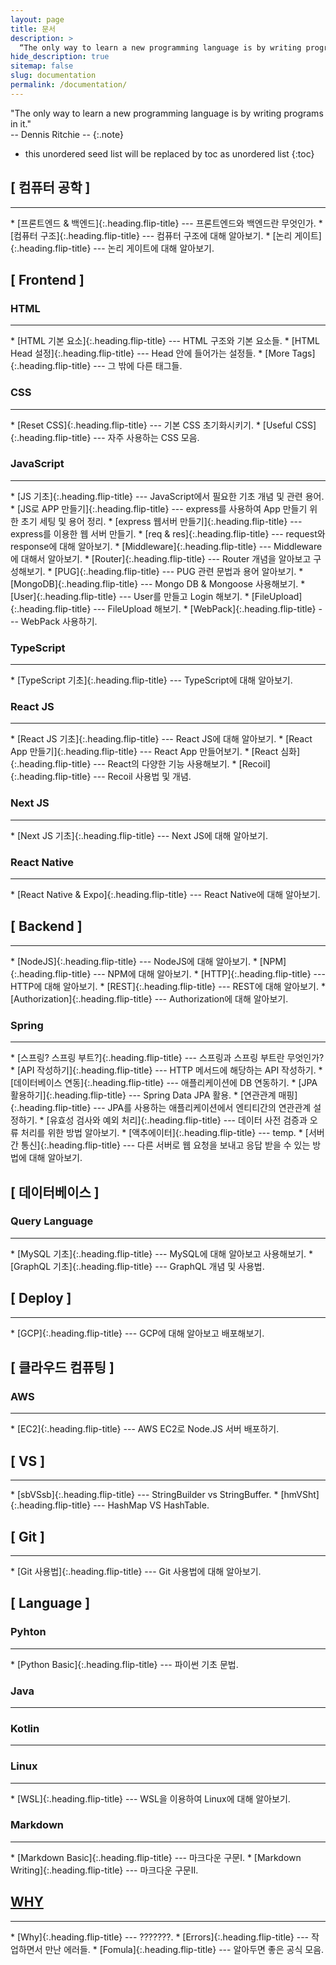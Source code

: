 ```yaml
---
layout: page
title: 문서
description: >
  “The only way to learn a new programming language is by writing programs in it."<br>– Dennis Ritchie –
hide_description: true
sitemap: false
slug: documentation
permalink: /documentation/
---
```


"The only way to learn a new programming language is by writing programs in it."<br> 
-- Dennis Ritchie --
{:.note}

* this unordered seed list will be replaced by toc as unordered list 
{:toc}

## [ 컴퓨터 공학 ]
<hr>
* [프론트엔드 & 백엔드]{:.heading.flip-title} --- 프론트엔드와 백엔드란 무엇인가.
* [컴퓨터 구조]{:.heading.flip-title} --- 컴퓨터 구조에 대해 알아보기. 
* [논리 게이트]{:.heading.flip-title} --- 논리 게이트에 대해 알아보기. 

## [ Frontend ]
### HTML
<hr>
* [HTML 기본 요소]{:.heading.flip-title} --- HTML 구조와 기본 요소들.
* [HTML Head 설정]{:.heading.flip-title} --- Head 안에 들어가는 설정들.
* [More Tags]{:.heading.flip-title} --- 그 밖에 다른 태그들.

### CSS
<hr>
* [Reset CSS]{:.heading.flip-title} --- 기본 CSS 초기화시키기.
* [Useful CSS]{:.heading.flip-title} --- 자주 사용하는 CSS 모음.

### JavaScript
<hr>
* [JS 기초]{:.heading.flip-title} --- JavaScript에서 필요한 기초 개념 및 관련 용어.
* [JS로 APP 만들기]{:.heading.flip-title} --- express를 사용하여 App 만들기 위한 초기 세팅 및 용어 정리.
* [express 웹서버 만들기]{:.heading.flip-title} --- express를 이용한 웹 서버 만들기.
* [req & res]{:.heading.flip-title} --- request와 response에 대해 알아보기.
* [Middleware]{:.heading.flip-title} --- Middleware에 대해서 알아보기.
* [Router]{:.heading.flip-title} --- Router 개념을 알아보고 구성해보기.
* [PUG]{:.heading.flip-title} --- PUG 관련 문법과 용어 알아보기.
* [MongoDB]{:.heading.flip-title} --- Mongo DB & Mongoose 사용해보기.
* [User]{:.heading.flip-title} --- User를 만들고 Login 해보기.
* [FileUpload]{:.heading.flip-title} --- FileUpload 해보기.
* [WebPack]{:.heading.flip-title} --- WebPack 사용하기.

### TypeScript
<hr>
* [TypeScript 기초]{:.heading.flip-title} --- TypeScript에 대해 알아보기.

### React JS
<hr>
* [React JS 기초]{:.heading.flip-title} --- React JS에 대해 알아보기.
* [React App 만들기]{:.heading.flip-title} --- React App 만들어보기.
* [React 심화]{:.heading.flip-title} --- React의 다양한 기능 사용해보기.
* [Recoil]{:.heading.flip-title} --- Recoil 사용법 및 개념.

### Next JS
<hr>
* [Next JS 기초]{:.heading.flip-title} --- Next JS에 대해 알아보기.

### React Native
<hr>
* [React Native & Expo]{:.heading.flip-title} --- React Native에 대해 알아보기.

## [ Backend ]
<hr>
* [NodeJS]{:.heading.flip-title} --- NodeJS에 대해 알아보기.
* [NPM]{:.heading.flip-title} --- NPM에 대해 알아보기.
* [HTTP]{:.heading.flip-title} --- HTTP에 대해 알아보기.
* [REST]{:.heading.flip-title} --- REST에 대해 알아보기.
* [Authorization]{:.heading.flip-title} --- Authorization에 대해 알아보기.

### Spring
<hr>
* [스프링? 스프링 부트?]{:.heading.flip-title} --- 스프링과 스프링 부트란 무엇인가?
* [API 작성하기]{:.heading.flip-title} --- HTTP 메서드에 해당하는 API 작성하기.
* [데이터베이스 연동]{:.heading.flip-title} --- 애플리케이션에 DB 연동하기.
* [JPA 활용하기]{:.heading.flip-title} --- Spring Data JPA 활용.
* [연관관계 매핑]{:.heading.flip-title} --- JPA를 사용하는 애플리케이션에서 엔티티간의 연관관계 설정하기.
* [유효성 검사와 예외 처리]{:.heading.flip-title} --- 데이터 사전 검증과 오류 처리를 위한 방법 알아보기.
* [액추에이터]{:.heading.flip-title} --- temp.
* [서버 간 통신]{:.heading.flip-title} --- 다른 서버로 웹 요청을 보내고 응답 받을 수 있는 방법에 대해 알아보기.

## [ 데이터베이스 ]
### Query Language
<hr>
* [MySQL 기초]{:.heading.flip-title} --- MySQL에 대해 알아보고 사용해보기. 
* [GraphQL 기초]{:.heading.flip-title} --- GraphQL 개념 및 사용법.

## [ Deploy ]
<hr>
* [GCP]{:.heading.flip-title} --- GCP에 대해 알아보고 배포해보기. 

## [ 클라우드 컴퓨팅 ]
### AWS
<hr>
* [EC2]{:.heading.flip-title} --- AWS EC2로 Node.JS 서버 배포하기. 

## [ VS ]
<hr>
* [sbVSsb]{:.heading.flip-title} --- StringBuilder vs StringBuffer.
* [hmVSht]{:.heading.flip-title} --- HashMap VS HashTable.

## [ Git ]
<hr>
* [Git 사용법]{:.heading.flip-title} --- Git 사용법에 대해 알아보기. 

## [ Language ]
### Pyhton
<hr>
* [Python Basic]{:.heading.flip-title} --- 파이썬 기초 문법.

### Java
<hr>

### Kotlin
<hr>

### Linux
<hr>
* [WSL]{:.heading.flip-title} --- WSL을 이용하여 Linux에 대해 알아보기. 

### Markdown
<hr>
* [Markdown Basic]{:.heading.flip-title} --- 마크다운 구문I.
* [Markdown Writing]{:.heading.flip-title} --- 마크다운 구문II.

## [ WHY ]
<hr>
* [Why]{:.heading.flip-title} --- ???????.
* [Errors]{:.heading.flip-title} --- 작업하면서 만난 에러들.
* [Fomula]{:.heading.flip-title} --- 알아두면 좋은 공식 모음.


<!-- 컴퓨터 공학 -->
[컴퓨터 구조]: ../_posts/studylog/documentation/2024-02-18-[컴퓨터공학]01컴퓨터구조.md
[논리 게이트]: ../_posts/studylog/documentation/2024-02-18-[컴퓨터공학]02논리게이트.md

<!-- Front-end & Back-end --->
[프론트엔드 & 백엔드]: ../_posts/studylog/documentation/2024-02-16-front&back.md


<!-- HTML -->
[HTML 기본 요소]: ../_posts/studylog/documentation/2020-06-01-html기초I.md
[HTML Head 설정]: ../_posts/studylog/documentation/2020-06-02-html기초II.md
[More Tags]: ../_posts/studylog/documentation/2020-06-03-html기초III.md

<!-- CSS -->
[Reset CSS]: ../_posts/studylog/documentation/2020-07-01-reset.md
[Useful CSS]: ../_posts/studylog/documentation/2020-07-02-usefulCss.md

<!-- JavaScript -->
[JS 기초]: ../_posts/studylog/documentation/2020-12-30-js기초.md
[JS로 APP 만들기]: ../_posts/studylog/documentation/2020-12-31-fullstackBasic.md
[express 웹서버 만들기]: ../_posts/studylog/documentation/2021-01-01-express.md
[req & res]: ../_posts/studylog/documentation/2021-01-02-req&res.md
[Middleware]: ../_posts/studylog/documentation/2021-01-03-middleware.md
[Router]: ../_posts/studylog/documentation/2021-01-04-router.md
[PUG]: ../_posts/studylog/documentation/2021-01-05-pug.md
[MongoDB]: ../_posts/studylog/documentation/2021-01-06-mongoDB.md
[User]: ../_posts/studylog/documentation/2021-01-07-user.md
[FileUpload]: ../_posts/studylog/documentation/2021-01-08-fileUpload.md
[WebPack]: ../_posts/studylog/documentation/2021-01-09-webpack.md

<!-- ------------------------ -->

<!-- TS 기초 -->
[TypeScript 기초]: ../_posts/studylog/documentation/2021-02-01-ts기초.md

<!-- React JS -->
[React JS 기초]: ../_posts/studylog/documentation/2021-07-01-reactJS기초.md
[React App 만들기]: ../_posts/studylog/documentation/2021-07-02-reactApp.md
[React 심화]: ../_posts/studylog/documentation/2021-07-03-reactMaster.md
[Recoil]: ../_posts/studylog/documentation/2021-07-04-recoil.md

<!-- Next JS -->
[Next JS 기초]: ../_posts/studylog/documentation/2022-07-01-NextJS기초.md

<!-- React Native -->
[React Native & Expo]: ../_posts/studylog/documentation/2022-11-01-reactNative&Expo.md

<!-- Back-end -->
[NodeJS]: ../_posts/studylog/documentation/2022-09-15-nodeJs.md
[NPM]: ../_posts/studylog/documentation/2022-09-16-npm.md
[HTTP]: ../_posts/studylog/documentation/2022-09-17-http.md
[REST]: ../_posts/studylog/documentation/2022-09-18-rest.md
[Authorization]: ../_posts/studylog/documentation/2022-09-19-authorization.md

<!-- Spring -->
[스프링? 스프링 부트?]: ../_posts/studylog/documentation/2024-05-21-Spring&SpringBoot.md
[API 작성하기]: ../_posts/studylog/documentation/2024-05-22-SpringBoot-API.md
[데이터베이스 연동]: ../_posts/studylog/documentation/2024-05-23-SpringBoot-ConnectDB.md
[JPA 활용하기]: ../_posts/studylog/documentation/2024-05-24-SpringBoot-JPA.md
[연관관계 매핑]: ../_posts/studylog/documentation/2024-05-25-SpringBoot-RelationMapping.md
[유효성 검사와 예외 처리]: ../_posts/studylog/documentation/2024-06-01-SpringBoot-Validation-Exception.md
[액추에이터]: ../_posts/studylog/documentation/2024-06-05-SpringBoot-temp.md
[서버 간 통신]: ../_posts/studylog/documentation/2024-06-05-SpringBoot-temp.md

<!-- DB -->

<!-- Deploy -->
[GCP]: ../_posts/studylog/documentation/2023-03-01-GCP.md
<!-- AWS -->
[EC2]: ../_posts/studylog/documentation/2022-09-01-ec2.md


<!-- Language -->
<!-- Python -->
[Python Basic]: ../_posts/studylog/documentation/2022-03-01-python-basic.md

<!-- Java -->

<!-- Kotlin -->

<!-- Linux -->
[WSL]: ../_posts/studylog/documentation/2022-01-01-wsl.md

<!-- Markdown -->
[Markdown Basic]: ../_posts/studylog/documentation/basics.md
[Markdown Writing]: ../_posts/studylog/documentation/writing.md

<!-- Query Language -->
[MySQL 기초]: ../_posts/studylog/documentation/2023-01-03-mysql.md
[GraphQL 기초]: ../_posts/studylog/documentation/2022-10-01-graphql.md


<!-- VS -->
[sbVSsb]: ../_posts/studylog/documentation/2024-03-02-[VS]sbVSsb.md
[hmVSht]: ../_posts/studylog/documentation/2024-03-02-%5BVS%5DhmVSht.md


<!-- Git -->
[Git 사용법]: ../_posts/studylog/documentation/2022-09-01-git.md


<!-- Error -->
[Errors]: ../_posts/studylog/documentation/2022-12-25-error.md



<!-- Computer Science -->
[Why]: ../_posts/studylog/documentation/[WHY]why.md
[Fomula]: ../_posts/studylog/documentation/[WHY]fomula.md

